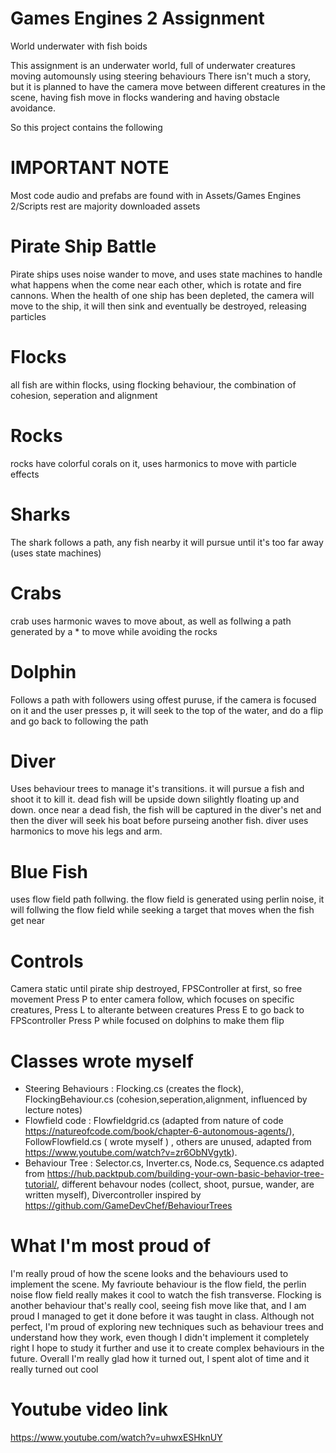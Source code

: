 # Games Engines 2 Assignment 
 World underwater with fish boids

This assignment is an underwater world, full of underwater creatures moving automounsly using steering behaviours
There isn't much a story, but it is planned to have the camera move between different creatures in the scene, having fish move 
in flocks wandering and having obstacle avoidance. 

So this project contains the following

# IMPORTANT NOTE
Most code audio and prefabs are found with in Assets/Games Engines 2/Scripts
rest are majority downloaded assets

# Pirate Ship Battle

Pirate ships uses noise wander to move, and uses state machines to handle what happens when the come near each other, which is rotate and fire cannons.
When the health of one ship has been depleted, the camera will move to the ship, it will then sink and eventually be destroyed, releasing particles

# Flocks
all fish are within flocks, using flocking behaviour, the combination of cohesion, seperation and alignment

# Rocks
rocks have colorful corals on it, uses harmonics to move with particle effects

# Sharks
The shark follows a path, any fish nearby it will pursue until it's too far away (uses state machines)

# Crabs
crab uses harmonic waves to move about, as well as follwing a path generated by a * to move while avoiding the rocks

# Dolphin
Follows a path with followers using offest puruse, if the camera is focused on it and the user presses p, it will seek to the top of the water, and do a flip and go back to following the path

# Diver
Uses behaviour trees to manage it's transitions. it will pursue a fish and shoot it to kill it. dead fish will be upside down silightly floating up and down. once near a dead fish, the fish will be captured in the diver's net and then the diver will seek his boat before purseing another fish. diver uses harmonics to move his legs and arm.

# Blue Fish
uses flow field path follwing. the flow field is generated using perlin noise, it will follwing the flow field while seeking a target that moves when the fish get near

# Controls
Camera static until pirate ship destroyed,
FPSController at first, so free movement
Press P to enter camera follow, which focuses on specific creatures,
Press L to alterante between creatures
Press E to go back to FPScontroller
Press P while focused on dolphins to make them flip

# Classes wrote myself
- Steering Behaviours : Flocking.cs (creates the flock), FlockingBehaviour.cs (cohesion,seperation,alignment, influenced by lecture notes)
- Flowfield code : Flowfieldgrid.cs (adapted from nature of code https://natureofcode.com/book/chapter-6-autonomous-agents/), FollowFlowfield.cs ( wrote myself ) , others are unused, adapted from https://www.youtube.com/watch?v=zr6ObNVgytk).
- Behaviour Tree : Selector.cs, Inverter.cs, Node.cs, Sequence.cs adapted from https://hub.packtpub.com/building-your-own-basic-behavior-tree-tutorial/, different behavour nodes (collect, shoot, pursue, wander, are written myself), Divercontroller inspired by https://github.com/GameDevChef/BehaviourTrees

# What I'm most proud of
I'm really proud of how the scene looks and the behaviours used to implement the scene. My favrioute behaviour is the flow field, the perlin noise flow field really makes it cool to watch the fish transverse. Flocking is another behaviour that's really cool, seeing fish move like that, and I am proud I managed to get it done before it was taught in class. Although not perfect, I'm proud of exploring new techniques such as behaviour trees and understand how they work, even though I didn't implement it completely right I hope to study it further and use it to create complex behaviours in the future. Overall I'm really glad how it turned out, I spent alot of time and it really turned out cool

# Youtube video link 
https://www.youtube.com/watch?v=uhwxESHknUY
